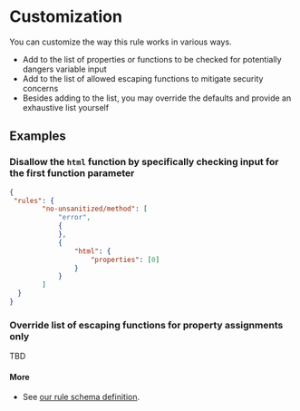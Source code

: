 # Customization

You can customize the way this rule works in various ways.
* Add to the list of properties or functions to be checked for potentially
dangers variable input
* Add to the list of allowed escaping functions to mitigate security concerns
* Besides adding to the list, you may override the defaults and provide an exhaustive list yourself

## Examples
### Disallow the `html` function by specifically checking input for the first function parameter
```json
{
 "rules": {
        "no-unsanitized/method": [
            "error",
            {
            },
            {
                "html": {
                    "properties": [0]
                }
            }
        ]
  }
}
```

### Override list of escaping functions for property assignments only 
TBD


#### More
* See [our rule schema definition](SCHEMA.md). 


